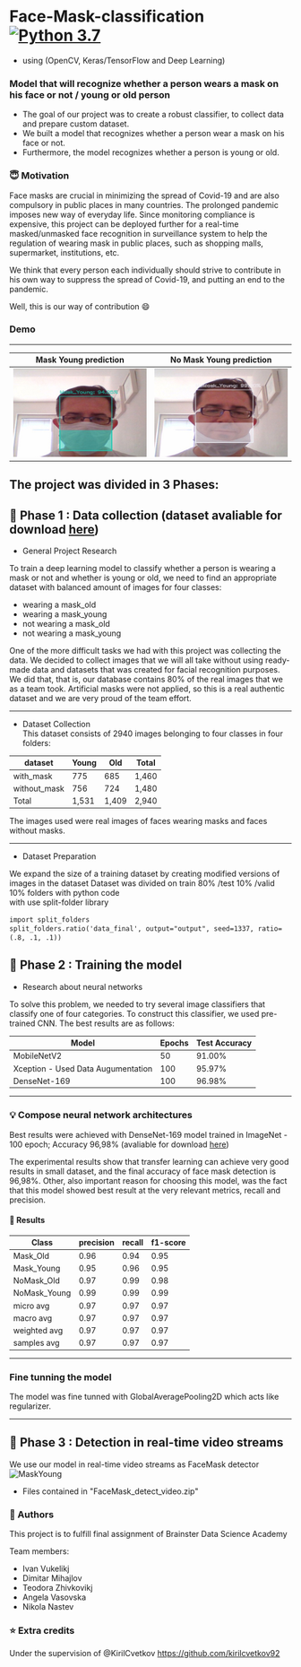 # Face-Mask-classification [![Python 3.7](https://img.shields.io/badge/python-3.7-blue.svg)](https://www.python.org/downloads/release/python-370/)
-  using (OpenCV, Keras/TensorFlow and Deep Learning)

### Model that will recognize whether a person wears a mask on his face or not / young or old person 
- The goal of our project was to create a robust classifier, to collect data and prepare custom dataset.  
- We built a model that recognizes whether a person wear a mask on his face or not.  
- Furthermore, the model recognizes whether a person is young or old. 

### :innocent: Motivation
Face masks are crucial in minimizing the spread of Covid-19 and are also compulsory in public places in many countries. The prolonged pandemic imposes new way of everyday life. Since monitoring compliance is expensive, this project can be deployed further for a real-time masked/unmasked face recognition in surveillance system to help the regulation of wearing mask in public places, such as shopping malls, supermarket, institutions, etc.

We think that every person each individually should strive to contribute in his own way to suppress the spread of Covid-19, and putting an end to the pandemic.

Well, this is our way of contribution :smile:

### Demo
__________________________________________________________________________
| Mask Young prediction       |  No Mask Young prediction   |
:-------------------------:|:-------------------------:
![MaskYoung](Prediction/MaskYoung.jpg)  |  ![NoMaskYoung](Prediction/NoMaskYoung.jpg) 

## The project was divided in 3 Phases:
## :open_file_folder: Phase 1 : Data collection (dataset avaliable for download [here](https://drive.google.com/file/d/1_Aj3mrR_t1y2gpOGhz1S_jHa6CXnP1ZL/view?usp=sharing))
- General Project Research

To train a deep learning model to classify whether a person is wearing a mask or not and whether is young or old, we need to find an appropriate dataset with balanced amount of images for four classes:
* wearing a mask_old
* wearing a mask_young
* not wearing a mask_old
* not wearing a mask_young

One of the more difficult tasks we had with this project was collecting the data. We decided to collect images that we will all take without using ready-made data and datasets that was created for facial recognition purposes. We did that, that is, our database contains 80% of the real images that we as a team took. Artificial masks were not applied, so this is a real authentic dataset and we are very proud of the team effort.
_________________________________________________________________________________
- Dataset Collection  
This dataset consists of 2940 images belonging to four classes in four folders:

| dataset         | Young       | Old          | Total     |      
| -------------   | ------------| -------------|-----------|
| with_mask       | 775         | 685          | 1,460     |
| without_mask    | 756         | 724          | 1,480     |   
| Total           |1,531        |1,409         | 2,940     |

The images used were real images of faces wearing masks and faces without masks.
_____________________________________________________________________________________
- Dataset Preparation  

We expand the size of a training dataset by creating modified versions of images in the dataset 
Dataset was divided on train 80% /test 10% /valid 10% folders with python code   
with use split-folder library  
```
import split_folders
split_folders.ratio('data_final', output="output", seed=1337, ratio=(.8, .1, .1))
```

## :muscle: Phase 2 : Training the model
- Research about neural networks  

To solve this problem, we needed to try several image classifiers that classify one of four categories. To construct this classifier, we used pre-trained CNN.
The best results are as follows:

| Model         | Epochs        | Test Accuracy|      
| ------------- | ------------- | -------------|
| MobileNetV2   | 50            | 91.00%
| Xception - Used Data Augumentation     | 100           | 95.97%
| DenseNet-169  | 100           | 96.98%       | 
__________________________________________________________________________________________________
### :bulb: Compose neural network architectures  
Best results were achieved with DenseNet-169 model trained in ImageNet  - 100 epoch; Accuracy 96,98%  (avaliable for download [here](https://drive.google.com/file/d/1br82NTJzuguYaARf9DP5Z4tO9ai1rH5R/view?usp=sharing)) 

The experimental results show that transfer learning can achieve very good results in small dataset, and the final accuracy of face mask detection is 96,98%.
Other, also important reason for choosing this model, was the fact that this model showed best result at the very relevant metrics, recall and precision.

#### :key: Results

| Class         | precision     | recall       | f1-score    |     
| ------------- | ------------- | -------------|------------ |
| Mask_Old      | 0.96          | 0.94         |   0.95      |
| Mask_Young    | 0.95          | 0.96         |   0.95      |
| NoMask_Old    | 0.97          | 0.99         |   0.98      |
| NoMask_Young  | 0.99          | 0.99         |   0.99      |
| micro avg     | 0.97          | 0.97         |   0.97      |
| macro avg     | 0.97          | 0.97         |   0.97      |
| weighted avg  | 0.97          | 0.97         |   0.97      |
| samples avg   | 0.97          | 0.97         |   0.97      |
___________________________________________________________________________________________________
### Fine tunning the model
The model was fine tunned with GlobalAveragePooling2D which acts like regularizer.  
___________________________________________________________________________________________________

## :rocket: Phase 3 : Detection in real-time video streams

We use our model in real-time video streams as FaceMask detector 
![MaskYoung](Prediction/FaceMask-Detection.gif)  
-  Files contained in  "FaceMask_detect_video.zip"

### :clap: Authors
This project is to fulfill final assignment of Brainster Data Science Academy

Team members:

* Ivan Vukelikj
* Dimitar Mihajlov 
* Teodora Zhivkovikj
* Angela Vasovska 
* Nikola Nastev

### :star: Extra credits

Under the supervision of @KirilCvetkov https://github.com/kirilcvetkov92
